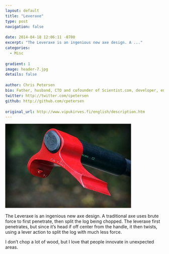```yaml
---
layout: default
title: "Leveraxe"
type: post
navigation: false

date: 2014-04-18 12:06:11 -0700
excerpt: "The Leveraxe is an ingenious new axe design. A ..."
categories:
  - Misc

gradient: 1
image: header-7.jpg
details: false

author: Chris Petersen
bio: Father, husband, CTO and cofounder of Scientist.com, developer, entrepreneur and technologist.
twitter: http://twitter.com/cpetersen
github: http://github.com/cpetersen

original_url: http://www.vipukirves.fi/english/description.htm
---
```



  ![Vipukirves_toiminta2.jpg](/assets/import/751db6627b1d77040c0ae6b52c742c0b.jpg)  

 The Leveraxe is an ingenious new axe design. A traditional axe uses brute force to first penetrate, then split the log being chopped. The leveraxe first penetrates, but since it’s head if off center from the handle, it then twists, using a lever action to split the log with much less force.

 I don’t chop a lot of wood, but I love that people innovate in unexpected areas.
